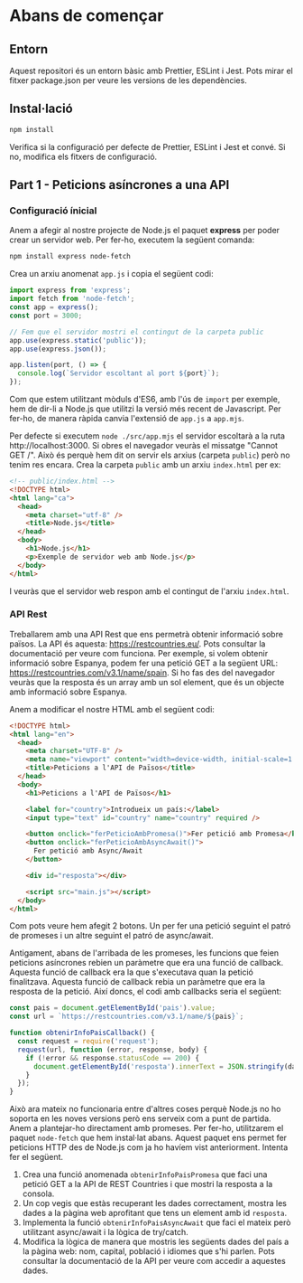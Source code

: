 # Abans de començar

## Entorn

Aquest repositori és un entorn bàsic amb Prettier, ESLint i Jest. Pots mirar el fitxer package.json per veure les versions de les dependències.

## Instal·lació

```bash
npm install
```

Verifica si la configuració per defecte de Prettier, ESLint i Jest et convé. Si no, modifica els fitxers de configuració.

## Part 1 - Peticions asíncrones a una API

### Configuració ínicial

Anem a afegir al nostre projecte de Node.js el paquet **express** per poder crear un servidor web. Per fer-ho, executem la següent comanda:

```bash
npm install express node-fetch
```

Crea un arxiu anomenat `app.js` i copia el següent codi:

```javascript
import express from 'express';
import fetch from 'node-fetch';
const app = express();
const port = 3000;

// Fem que el servidor mostri el contingut de la carpeta public
app.use(express.static('public'));
app.use(express.json());

app.listen(port, () => {
  console.log(`Servidor escoltant al port ${port}`);
});
```

Com que estem utilitzant mòduls d'ES6, amb l'ús de `import` per exemple, hem de dir-li a Node.js que utilitzi la versió més recent de Javascript. Per fer-ho, de manera ràpida canvia l'extensió de `app.js` a `app.mjs`.

Per defecte si executem `node ./src/app.mjs` el servidor escoltarà a la ruta http://localhost:3000. Si obres el navegador veuràs el missatge "Cannot GET /". Això és perquè hem dit on servir els arxius (carpeta `public`) però no tenim res encara. Crea la carpeta `public` amb un arxiu `index.html` per ex:

```html
<!-- public/index.html -->
<!DOCTYPE html>
<html lang="ca">
  <head>
    <meta charset="utf-8" />
    <title>Node.js</title>
  </head>
  <body>
    <h1>Node.js</h1>
    <p>Exemple de servidor web amb Node.js</p>
  </body>
</html>
```

I veuràs que el servidor web respon amb el contingut de l'arxiu `index.html`.

### API Rest

Treballarem amb una API Rest que ens permetrà obtenir informació sobre països. La API és aquesta: https://restcountries.eu/. Pots consultar la documentació per veure com funciona. Per exemple, si volem obtenir informació sobre Espanya, podem fer una petició GET a la següent URL: https://restcountries.com/v3.1/name/spain. Si ho fas des del navegador veuràs que la resposta és un array amb un sol element, que és un objecte amb informació sobre Espanya.

Anem a modificar el nostre HTML amb el següent codi:

```html
<!DOCTYPE html>
<html lang="en">
  <head>
    <meta charset="UTF-8" />
    <meta name="viewport" content="width=device-width, initial-scale=1.0" />
    <title>Peticions a l'API de Països</title>
  </head>
  <body>
    <h1>Peticions a l'API de Països</h1>

    <label for="country">Introdueix un país:</label>
    <input type="text" id="country" name="country" required />

    <button onclick="ferPeticioAmbPromesa()">Fer petició amb Promesa</button>
    <button onclick="ferPeticioAmbAsyncAwait()">
      Fer petició amb Async/Await
    </button>

    <div id="resposta"></div>

    <script src="main.js"></script>
  </body>
</html>
```

Com pots veure hem afegit 2 botons. Un per fer una petició seguint el patró de promeses i un altre seguint el patró de async/await.

Antigament, abans de l'arribada de les promeses, les funcions que feien peticions asíncrones rebien un paràmetre que era una funció de callback. Aquesta funció de callback era la que s'executava quan la petició finalitzava. Aquesta funció de callback rebia un paràmetre que era la resposta de la petició. Així doncs, el codi amb callbacks seria el següent:

```javascript
const pais = document.getElementById('pais').value;
const url = `https://restcountries.com/v3.1/name/${pais}`;

function obtenirInfoPaisCallback() {
  const request = require('request');
  request(url, function (error, response, body) {
    if (!error && response.statusCode == 200) {
      document.getElementById('resposta').innerText = JSON.stringify(data);
    }
  });
}
```

Això ara mateix no funcionaria entre d'altres coses perquè Node.js no ho soporta en les noves versions però ens serveix com a punt de partida. Anem a plantejar-ho directament amb promeses. Per fer-ho, utilitzarem el paquet `node-fetch` que hem instal·lat abans. Aquest paquet ens permet fer peticions HTTP des de Node.js com ja ho havíem vist anteriorment. Intenta fer el següent.

1. Crea una funció anomenada `obtenirInfoPaisPromesa` que faci una petició GET a la API de REST Countries i que mostri la resposta a la consola.
2. Un cop vegis que estàs recuperant les dades correctament, mostra les dades a la pàgina web aprofitant que tens un element amb id `resposta`.
3. Implementa la funció `obtenirInfoPaisAsyncAwait` que faci el mateix però utilitzant async/await i la lògica de try/catch.
4. Modifica la lògica de manera que mostris les següents dades del país a la pàgina web: nom, capital, població i idiomes que s'hi parlen. Pots consultar la documentació de la API per veure com accedir a aquestes dades.
